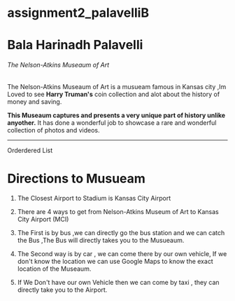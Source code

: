 # assignment2_palavelliB
# Bala Harinadh Palavelli
###### The Nelson-Atkins Museaum of Art
The Nelson-Atkins Museaum of Art is a musueam famous in Kansas city ,Im Loved to see **Harry Truman's** coin collection and alot about the history of money and saving.

**This Museaum captures and presents a very unique part of history unlike anyother.** It has done a wonderful job to showcase a rare and wonderful collection of photos and videos.

---

 Orderdered List
# Directions to Musueam


1. The Closest Airport to Stadium is Kansas City Airport 
2. There are 4 ways to get from Nelson-Atkins Museum of Art to Kansas City Airport (MCI) 
3. The First is by bus ,we can directly go the bus station and we can catch the Bus ,The Bus will directly takes you to the Musueaum. 
4. The Second way is by car , we can come there by our own vehicle, If we don't know the location we can use Google Maps to know the      exact location of the Museaum.

5. If We Don't have our own Vehicle then we can come by taxi , they can directly take you to the Airport.